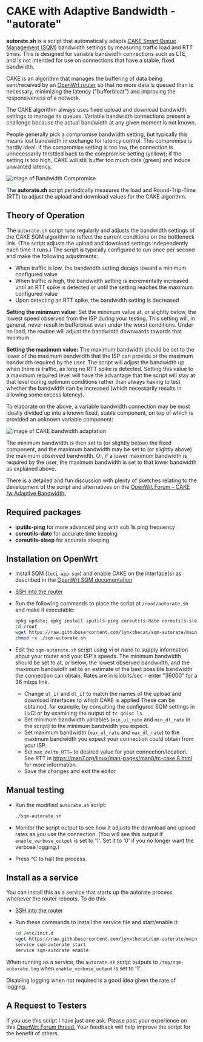 # CAKE with Adaptive Bandwidth - "autorate"

**autorate.sh** is a script that automatically adapts
[CAKE Smart Queue Management (SQM)](https://www.bufferbloat.net/projects/codel/wiki/Cake/)
bandwidth settings by measuring traffic load and RTT times.
This is designed for variable bandwidth connections such as LTE,
and is not intended for use on connections that have a stable,
fixed bandwidth.

CAKE is an algorithm that manages the buffering of data being sent/received
by an [OpenWrt router](https://openwrt.org) so that no more data
is queued than is necessary, minimizing the latency ("bufferbloat")
and improving the responsiveness of a network.

The CAKE algorithm always uses fixed upload and download
bandwidth settings to manage its queues.
Variable bandwidth connections present a challenge
because the actual bandwidth at any given moment is not known. 

People generally pick a compromise bandwidth setting,
but typically this means lost bandwidth in exchange
for latency control.
This compromise is hardly ideal:
if the compromise setting is too low,
the connection is unnecessarily throttled back
to the compromise setting (yellow);
if the setting is too high, CAKE will still buffer
too much data (green) and induce unwanted latency.

![image of Bandwidth Compromise](./Bandwidth-Compromise.png)

The **autorate.sh** script periodically measures the load
and Round-Trip-Time (RTT) to adjust the upload and
download values for the CAKE algorithm.

## Theory of Operation

The `autorate.sh` script runs regularly and
adjusts the bandwidth settings of the CAKE SQM algorithm
to reflect the current conditions on the bottleneck link.
(The script adjusts the upload and download settings independently each time it runs.)
The script is typically configured to run once per second
and make the following adjustments:

- When traffic is low, the bandwidth setting decays
toward a minimum configured value
- When traffic is high, the bandwidth setting is incrementally increased
until an RTT spike is detected or until the setting reaches the maximum configured value
- Upon detecting an RTT spike, the bandwidth setting is decreased

**Setting the minimum value:** 
Set the minimum value at, or slightly below,
the lowest speed observed from the ISP during your testing.
This setting will, in general, never result in
bufferbloat even under the worst conditions.
Under no load, the routine will adjust the bandwidth
downwards towards that minimum.

**Setting the maximum value:** 
The maximum bandwidth should be set to the lower
of the maximum bandwidth that the ISP can provide
or the maximum bandwidth required by the user.
The script will adjust the bandwidth up when there is traffic,
as long no RTT spike is detected.
Setting this value to a maximum required level
will have the advantage that the script will
stay at that level during optimum conditions
rather than always having to test whether the
bandwidth can be increased (which necessarily
results in allowing some excess latency).

To elaborate on the above, a variable bandwidth
connection may be most ideally divided up into
a known fixed, stable component, on top of which
is provided an unknown variable component:

![image of CAKE bandwidth adaptation](./CAKE-Bandwidth-Adaptation.png)

The minimum bandwidth is then set to (or
slightly below) the fixed component, and the
maximum bandwidth may be set to (or slightly above)
the maximum observed bandwidth.
Or, if a lower maximum bandwidth is required
by the user, the maximum bandwidth is set
to that lower bandwidth as explained above.

There is a detailed and fun discussion with plenty of sketches relating to the development of the script and alternatives on the
[OpenWrt Forum - CAKE /w Adaptive Bandwidth.](https://forum.openwrt.org/t/cake-w-adaptive-bandwidth/108848/312)

## Required packages

- **iputils-ping** for more advanced ping with sub 1s ping frequency
- **coreutils-date** for accurate time keeping
- **coreutils-sleep** for accurate sleeping

## Installation on OpenWrt

- Install SQM (`luci-app-sqm`) and enable CAKE on the interface(s)
as described in the
[OpenWrt SQM documentation](https://openwrt.org/docs/guide-user/network/traffic-shaping/sqm)
- [SSH into the router](https://openwrt.org/docs/guide-quick-start/sshadministration)
- Run the following commands to place the script at `/root/autorate.sh`
and make it executable:

   ```bash
   opkg update; opkg install iputils-ping coreutils-date coreutils-sleep
   cd /root
   wget https://raw.githubusercontent.com/lynxthecat/sqm-autorate/main/sqm-autorate.sh
   chmod +x ./sqm-autorate.sh
   ```

- Edit the `sqm-autorate.sh` script using vi or nano to supply
information about your router and your ISP's speeds.
The minimum bandwidth should be set to at, or below,
the lowest observed bandwidth, and the maximum bandwidth
set to an estimate of the best possible bandwidth
the connection can obtain.
Rates are in kilobits/sec - enter "36000" for a 36 mbps link.

  - Change `ul_if` and `dl_if` to match the names of the
upload and download interfaces to which CAKE is applied
These can be obtained, for example, by consulting the configured SQM settings
in LuCi or by examining the output of `tc qdisc ls`.
  - Set minimum bandwidth variables (`min_ul_rate` and `min_dl_rate` in the script)
to the minimum bandwidth you expect.
  - Set maximum bandwidth (`max_ul_rate` and `max_dl_rate`)
to the maximum bandwidth you expect your connection could obtain from your ISP.
  - Set `max_delta_RTT=` to desired value for your connection/location. See RTT in https://man7.org/linux/man-pages/man8/tc-cake.8.html for more information.
  - Save the changes and exit the editor
  
## Manual testing

- Run the modified `autorate.sh` script:

   ```bash
   ./sqm-autorate.sh
   ```

- Monitor the script output to see how it adjusts the download
and upload rates as you use the connection.
(You will see this output if `enable_verbose_output` is set to '1'.
Set it to '0' if you no longer want the verbose logging.)
- Press ^C to halt the process.

## Install as a service

You can install this as a service that starts up the
autorate process whenever the router reboots.
To do this:

- [SSH into the router](https://openwrt.org/docs/guide-quick-start/sshadministration)
- Run these commands to install the service file
and start/enable it:

   ```bash
   cd /etc/init.d
   wget https://raw.githubusercontent.com/lynxthecat/sqm-autorate/main/sqm-autorate 
   service sqm-autorate start
   service sqm-autorate enable
   ```

When running as a service, the `autorate.sh` script outputs
to `/tmp/sqm-autorate.log` when `enable_verbose_output` is set to '1'.

Disabling logging when not required is a good idea given the rate of logging. 

## A Request to Testers

If you use this script I have just one ask.
Please post your experience on this
[OpenWrt Forum thread.](https://forum.openwrt.org/t/cake-w-adaptive-bandwidth/108848/312)
Your feedback will help improve the script for the benefit of others.  
